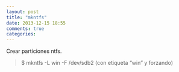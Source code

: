 ```yaml
---
layout: post
title: "mkntfs"
date: 2013-12-15 18:55
comments: true
categories: 
---
```

Crear particiones ntfs.

>$ mkntfs -L win -F /dev/sdb2 (con etiqueta “win” y forzando)

